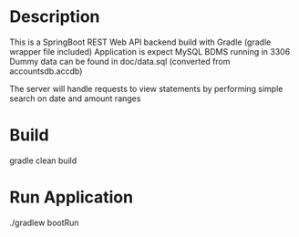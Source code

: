 # Description

This is a SpringBoot REST Web API backend build with Gradle (gradle wrapper file included)
Application is expect MySQL BDMS running in 3306 
Dummy data can be found in doc/data.sql (converted from accountsdb.accdb)

The server will handle requests to view statements by performing simple search on date and amount ranges

# Build

gradle clean build

# Run Application 

./gradlew bootRun